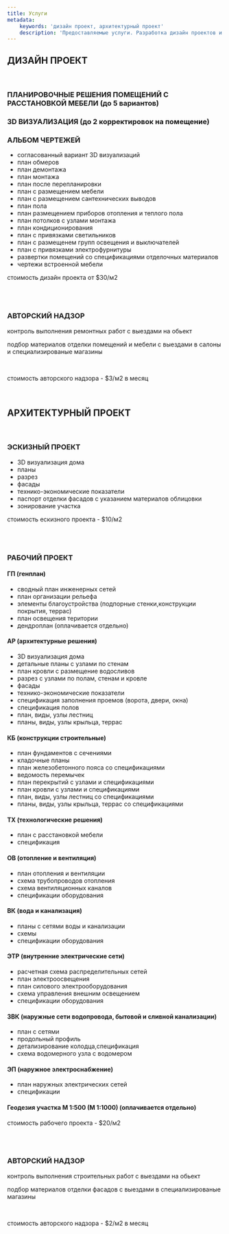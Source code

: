 ```yaml
---
title: Услуги
metadata:
    keywords: 'дизайн проект, архитектурный проект'
    description: 'Предоставляемые услуги. Разработка дизайн проектов и архитектурных проектов.'
---
```



<div class="collapsable">
<h2>ДИЗАЙН ПРОЕКТ</h2>
<br/>
<div>
<h3>ПЛАНИРОВОЧНЫЕ РЕШЕНИЯ ПОМЕЩЕНИЙ С РАССТАНОВКОЙ МЕБЕЛИ <span>(до 5 вариантов)</span></h3>
<h3>3D ВИЗУАЛИЗАЦИЯ <span>(до 2 корректировок на помещение)</span></h3>
<h3 class="expandable">АЛЬБОМ ЧЕРТЕЖЕЙ</h3>
<ul>
<li>согласованный вариант 3D визуализаций</li>
<li>план обмеров</li>
<li>план демонтажа</li>
<li>план монтажа</li>
<li>план после перепланировки</li>
<li>план с размещением мебели</li>
<li>план с размещением сантехнических выводов</li>
<li>план пола</li>
<li>план размещением приборов отопления и теплого пола</li>
<li>план потолков с узлами монтажа</li>
<li>план кондиционирования</li>
<li>план с привязками светильников</li>
<li>план с размещенем групп освещения и выключателей</li>
<li>план с привязками электрофурнитуры</li>
<li>развертки помещений со спецификациями отделочных материалов</li>
<li>чертежи встроенной мебели</li>
</ul>
<p>стоимость дизайн проекта от $30/м2</p>
<br/>
<br/>
<h3>АВТОРСКИЙ НАДЗОР</h3>
<p>контроль выполнения ремонтных работ с выездами на обьект</p>
<p>подбор материалов отделки помещений и мебели с выездами в салоны и специализированые магазины</p>
<br/>
<p>стоимость авторского надзора - $3/м2 в месяц</p>
<br/>
</div>
</div>
<div class="collapsable">
<h2>АРХИТЕКТУРНЫЙ ПРОЕКТ</h2>
<br/>
<div>
<h3 class="expandable">ЭСКИЗНЫЙ ПРОЕКТ</h3>
<ul>
<li>3D визуализация дома</li>
<li>планы</li>
<li>разрез</li>
<li>фасады</li>
<li>технико-экономические показатели</li>
<li>паспорт отделки фасадов с указанием материалов облицовки</li>
<li>зонирование участка</li>
</ul>
<p>стоимость ескизного проекта - $10/м2</p>
<br/>
<br/>
<h3>РАБОЧИЙ ПРОЕКТ</h3>
<h4 class="expandable">ГП (генплан)</h4>
<ul>
<li>сводный план инженерных сетей</li>
<li>план организации рельефа</li>
<li>элементы благоустройства (подпорные стенки,конструкции покрытия, террас)</li>
<li>план освещения територии</li>
<li>дендроплан (оплачивается отдельно)</li>
</ul>
<h4 class="expandable">АР (архитектурные решения)</h4>
<ul>
<li>3D визуализация дома</li>
<li>детальные планы с узлами по стенам</li>
<li>план кровли с размещение водосливов</li>
<li>разрез с узлами по полам, стенам и кровле</li>
<li>фасады</li>
<li>технико-экономические показатели</li>
<li>спецификация заполнения проемов (ворота, двери, окна)</li>
<li>спецификация полов</li>
<li>план, виды, узлы лестниц</li>
<li>планы, виды, узлы крыльца, террас</li>
</ul>
<h4 class="expandable">КБ (конструкции строительные)</h4>
<ul>
<li>план фундаментов с сечениями</li>
<li>кладочные планы</li>
<li>план железобетонного пояса со спецификациями</li>
<li>ведомость перемычек</li>
<li>план перекрытий с узлами и спецификациями</li>
<li>план кровли с узлами и спецификациями</li>
<li>план, виды, узлы лестниц со спецификациями</li>
<li>планы, виды, узлы крыльца, террас со спецификациями</li>
</ul>
<h4 class="expandable">ТХ (технологические решения)</h4>
<ul>
<li>план с расстановкой мебели</li>
<li>спецификация</li>
</ul>
<h4 class="expandable">ОВ (отопление и вентиляция)</h4>
<ul>
<li>план отопления и вентиляции</li>
<li>схема трубопроводов отопления</li>
<li>схема вентиляционных каналов</li>
<li>спецификации оборудования</li>
</ul>
<h4 class="expandable">ВК (вода и канализация)</h4>
<ul>
<li>планы с сетями воды и канализации</li>
<li>схемы</li>
<li>спецификации оборудования</li>
</ul>
<h4 class="expandable">ЭТР (внутренние электрические сети)</h4>
<ul>
<li>расчетная схема распределительных сетей</li>
<li>план электроосвещения</li>
<li>план силового электрооборудования</li>
<li>схема управления внешним освещением</li>
<li>спецификации оборудования</li>
</ul>
<h4 class="expandable">ЗВК (наружные сети водопровода, бытовой и сливной канализации)</h4>
<ul>
<li>план с сетями</li>
<li>продольный профиль</li>
<li>детализирование колодца,спецификация</li>
<li>схема водомерного узла с водомером</li>
</ul>
<h4 class="expandable">ЭП (наружное электроснабжение)</h4>
<ul>
<li>план наружных электрических сетей</li>
<li>спецификации</li>
</ul>
<h4>Геодезия участка М 1:500 (М 1:1000) <span>(оплачивается отдельно)</span></h4>
<p>стоимость рабочего проекта - $20/м2</p>
<br/>
<br/>
<h3>АВТОРСКИЙ НАДЗОР</h3>
<p>контроль выполнения строительных работ с выездами на обьект</p>
<p>подбор материалов отделки фасадов с выездами в специализированые магазины</p>
<br/>
<p>стоимость авторского надзора - $2/м2 в месяц</p>
</div>
</div>





















